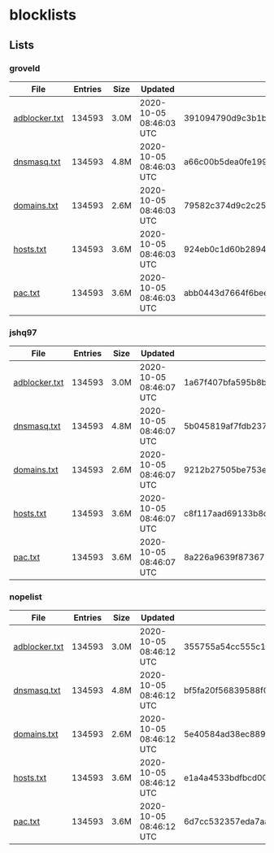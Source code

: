# blocklists

## Lists

### groveld

|File|Entries|Size|Updated|Hash|
|-|-|-|-|-|
|[adblocker.txt](https://raw.githubusercontent.com/groveld/blocklists/lists/groveld/adblocker.txt)|134593|3.0M|2020-10-05 08:46:03 UTC|391094790d9c3b1b85dc401c00b8c71e5bfcb9cd|
|[dnsmasq.txt](https://raw.githubusercontent.com/groveld/blocklists/lists/groveld/dnsmasq.txt)|134593|4.8M|2020-10-05 08:46:03 UTC|a66c00b5dea0fe1992f271f5434b491a1255c9a0|
|[domains.txt](https://raw.githubusercontent.com/groveld/blocklists/lists/groveld/domains.txt)|134593|2.6M|2020-10-05 08:46:03 UTC|79582c374d9c2c2570f4bab20f0cf5d993b69e12|
|[hosts.txt](https://raw.githubusercontent.com/groveld/blocklists/lists/groveld/hosts.txt)|134593|3.6M|2020-10-05 08:46:03 UTC|924eb0c1d60b2894dbee0c7925d66f6347af3203|
|[pac.txt](https://raw.githubusercontent.com/groveld/blocklists/lists/groveld/pac.txt)|134593|3.6M|2020-10-05 08:46:03 UTC|abb0443d7664f6bee29acacd8f694eac1b9b53f4|

### jshq97

|File|Entries|Size|Updated|Hash|
|-|-|-|-|-|
|[adblocker.txt](https://raw.githubusercontent.com/groveld/blocklists/lists/jshq97/adblocker.txt)|134593|3.0M|2020-10-05 08:46:07 UTC|1a67f407bfa595b8b1e349b86e04c5164d62e28d|
|[dnsmasq.txt](https://raw.githubusercontent.com/groveld/blocklists/lists/jshq97/dnsmasq.txt)|134593|4.8M|2020-10-05 08:46:07 UTC|5b045819af7fdb23717cc84c4361397030dcd4c8|
|[domains.txt](https://raw.githubusercontent.com/groveld/blocklists/lists/jshq97/domains.txt)|134593|2.6M|2020-10-05 08:46:07 UTC|9212b27505be753e24be3116dc91190f562fa0a9|
|[hosts.txt](https://raw.githubusercontent.com/groveld/blocklists/lists/jshq97/hosts.txt)|134593|3.6M|2020-10-05 08:46:07 UTC|c8f117aad69133b8d0956d0c2c95feced9d0d316|
|[pac.txt](https://raw.githubusercontent.com/groveld/blocklists/lists/jshq97/pac.txt)|134593|3.6M|2020-10-05 08:46:07 UTC|8a226a9639f8736713e4f52fa1b8e27288e6647f|

### nopelist

|File|Entries|Size|Updated|Hash|
|-|-|-|-|-|
|[adblocker.txt](https://raw.githubusercontent.com/groveld/blocklists/lists/nopelist/adblocker.txt)|134593|3.0M|2020-10-05 08:46:12 UTC|355755a54cc555c1752fa82774a3af52520240c4|
|[dnsmasq.txt](https://raw.githubusercontent.com/groveld/blocklists/lists/nopelist/dnsmasq.txt)|134593|4.8M|2020-10-05 08:46:12 UTC|bf5fa20f56839588f037123c2276e7c8d832463c|
|[domains.txt](https://raw.githubusercontent.com/groveld/blocklists/lists/nopelist/domains.txt)|134593|2.6M|2020-10-05 08:46:12 UTC|5e40584ad38ec8896d485153fcb187c7aafae4e3|
|[hosts.txt](https://raw.githubusercontent.com/groveld/blocklists/lists/nopelist/hosts.txt)|134593|3.6M|2020-10-05 08:46:12 UTC|e1a4a4533bdfbcd008c3fe73fb61328eb804d03e|
|[pac.txt](https://raw.githubusercontent.com/groveld/blocklists/lists/nopelist/pac.txt)|134593|3.6M|2020-10-05 08:46:12 UTC|6d7cc532357eda7aa42e34b95a5ddc1578bbd4bd|
